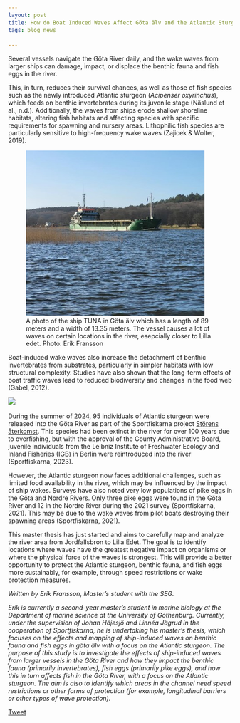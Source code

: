 ```yaml
---
layout: post
title: How do Boat Induced Waves Affect Göta älv and the Atlantic Sturgeon?
tags: blog news 

---
```


Several vessels navigate the Göta River daily, and the wake waves from larger ships can damage, impact, or displace the benthic fauna and fish eggs in the river. 

<!--more-->

This, in turn, reduces their survival chances, as well as those of fish species such as the newly introduced Atlantic sturgeon (*Acipenser oxyrinchus*), which feeds on benthic invertebrates during its juvenile stage (Näslund et al., n.d.). Additionally, the waves from ships erode shallow shoreline habitats, altering fish habitats and affecting species with specific requirements for spawning and nursery areas. Lithophilic fish species are particularly sensitive to high-frequency wake waves (Zajicek & Wolter, 2019).

<figure>
  <img
    src="/public/images/erik1.jpeg"
    alt="Vessel in Göta River" />
  <figcaption> A photo of the ship TUNA in Göta älv which has a length of 89 meters and a width of 13.35 meters. The vessel causes a lot of waves on certain locations in the river, esepcially closer to Lilla edet. Photo: Erik Fransson</figcaption>
</figure>


Boat-induced wake waves also increase the detachment of benthic invertebrates from substrates, particularly in simpler habitats with low structural complexity. Studies have also shown that the long-term effects of boat traffic waves lead to reduced biodiversity and changes in the food web (Gabel, 2012).


<div class="row">
  <div class="column">
    <img src="https://github.com/user-attachments/assets/9f7cd8fb-85b6-4e10-be53-1adbae2e767e" />
  </div>
</div> 


During the summer of 2024, 95 individuals of Atlantic sturgeon were released into the Göta River as part of the Sportfiskarna project [Störens återkomst](https://storensaterkomst.se/). This species had been extinct in the river for over 100 years due to overfishing, but with the approval of the County Administrative Board, juvenile individuals from the Leibniz Institute of Freshwater Ecology and Inland Fisheries (IGB) in Berlin were reintroduced into the river (Sportfiskarna, 2023).

However, the Atlantic sturgeon now faces additional challenges, such as limited food availability in the river, which may be influenced by the impact of ship wakes. Surveys have also noted very low populations of pike eggs in the Göta and Nordre Rivers. Only three pike eggs were found in the Göta River and 12 in the Nordre River during the 2021 survey (Sportfiskarna, 2021). This may be due to the wake waves from pilot boats destroying their spawning areas (Sportfiskarna, 2021).

This master thesis has just started and aims to carefully map and analyze the river area from Jordfallsbron to Lilla Edet. The goal is to identify locations where waves have the greatest negative impact on organisms or where the physical force of the waves is strongest. This will provide a better opportunity to protect the Atlantic sturgeon, benthic fauna, and fish eggs more sustainably, for example, through speed restrictions or wake protection measures.


*Written by Erik Fransson, Master’s student with the SEG.*

*Erik is currently a second-year master’s student in marine biology at the Department of marine science at the University of Gothenburg. Currently, under the supervision of Johan Höjesjö and Linnéa Jägrud in the cooperation of Sportfiskarna, he is undertaking his master’s thesis, which focuses on the effects and mapping of ship-induced waves on benthic fauna and fish eggs in göta älv with a focus on the Atlantic sturgeon. The purpose of this study is to investigate the effects of ship-induced waves from larger vessels in the Göta River and how they impact the benthic fauna (primarily invertebrates), fish eggs (primarily pike eggs), and how this in turn affects fish in the Göta River, with a focus on the Atlantic sturgeon. The aim is also to identify which areas in the channel need speed restrictions or other forms of protection (for example, longitudinal barriers or other types of wave protection).*


<a href="https://twitter.com/share?ref_src=twsrc%5Etfw" class="twitter-share-button" data-show-count="false">Tweet</a><script async src="https://platform.twitter.com/widgets.js" charset="utf-8"></script>



